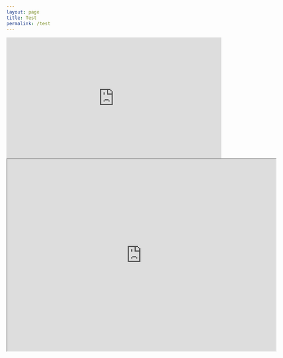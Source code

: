 ```yaml
---
layout: page
title: Test
permalink: /test
---
```

<iframe width="560" height="315" src="https://www.youtube.com/embed/ldU1WohPhIc" frameborder="0" allow="accelerometer; autoplay; clipboard-write; encrypted-media; gyroscope; picture-in-picture" allowfullscreen></iframe>

<iframe width=700 height=500 src="https://www.youtube.com/live_chat?v=ldU1WohPhIc&embed_domain=chaitanya.page"></iframe>